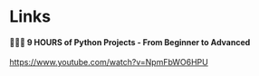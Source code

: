 # Links
#### 📕📗📘 9 HOURS of Python Projects - From Beginner to Advanced
https://www.youtube.com/watch?v=NpmFbWO6HPU 



